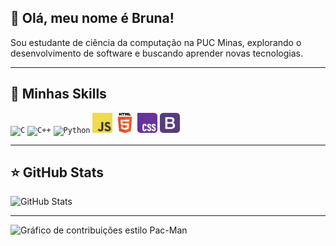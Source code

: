 ## 💜 Olá, meu nome é Bruna!

Sou estudante de ciência da computação na PUC Minas, explorando o desenvolvimento de software e buscando aprender novas tecnologias.

---

## 🚀 Minhas Skills

<code><img height="32" src="https://cdn.iconscout.com/icon/free/png-512/c-programming-569564.png" alt="C"/></code>
<code><img height="32" src="https://upload.wikimedia.org/wikipedia/commons/1/18/ISO_C%2B%2B_Logo.svg" alt="C++"/></code>
<code><img height="32" src="https://cdn.jsdelivr.net/gh/devicons/devicon/icons/python/python-original.svg" alt="Python"/></code>
<code><img height="32" src="https://raw.githubusercontent.com/github/explore/80688e429a7d4ef2fca1e82350fe8e3517d3494d/topics/javascript/javascript.png" alt="Javascript"/></code>
<code><img height="32" src="https://raw.githubusercontent.com/github/explore/80688e429a7d4ef2fca1e82350fe8e3517d3494d/topics/html/html.png" alt="HTML5"/></code>
<code><img height="32" src="https://raw.githubusercontent.com/github/explore/80688e429a7d4ef2fca1e82350fe8e3517d3494d/topics/css/css.png" alt="CSS"/></code>
<code><img height="32" src="https://raw.githubusercontent.com/github/explore/80688e429a7d4ef2fca1e82350fe8e3517d3494d/topics/bootstrap/bootstrap.png" alt="Bootstrap"/></code>


---

## ⭐ GitHub Stats

![GitHub Stats](https://github-readme-stats.vercel.app/api?username=brunademarco&show_icons=true&theme=radical)

---
<picture>
  <source media="(prefers-color-scheme: dark)" srcset="https://raw.githubusercontent.com/brunademarco/brunademarco/output/pacman-contribution-graph-dark.svg">
  <source media="(prefers-color-scheme: light)" srcset="https://raw.githubusercontent.com/brunademarco/brunademarco/output/pacman-contribution-graph.svg">
  <img src="https://raw.githubusercontent.com/brunademarco/brunademarco/output/pacman-contribution-graph-dark.svg" alt="Gráfico de contribuições estilo Pac-Man" />
</picture>
